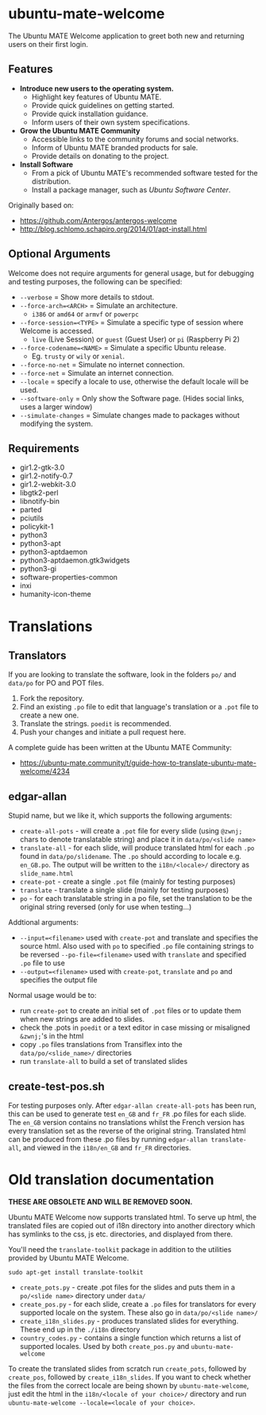 # ubuntu-mate-welcome

The Ubuntu MATE Welcome application to greet both new and returning users on their first login.

## Features

  * **Introduce new users to the operating system.**
    * Highlight key features of Ubuntu MATE.
    * Provide quick guidelines on getting started.
    * Provide quick installation guidance.
    * Inform users of their own system specifications.
  * **Grow the Ubuntu MATE Community**
    * Accessible links to the community forums and social networks.
    * Inform of Ubuntu MATE branded products for sale.
    * Provide details on donating to the project.
  * **Install Software**
    * From a pick of Ubuntu MATE's recommended software tested for the distribution.
    * Install a package manager, such as *Ubuntu Software Center*.

Originally based on:

  * https://github.com/Antergos/antergos-welcome
  * http://blog.schlomo.schapiro.org/2014/01/apt-install.html

## Optional Arguments

Welcome does not require arguments for general usage, but for debugging
and testing purposes, the following can be specified:

  * `--verbose` = Show more details to stdout.
  * `--force-arch=<ARCH>` = Simulate an architecture.
    * `i386` or `amd64` or `armvf` or `powerpc`
  * `--force-session=<TYPE>` = Simulate a specific type of session where Welcome is accessed.
    * `live` (Live Session) or `guest` (Guest User) or `pi` (Raspberry Pi 2)
  * `--force-codename=<NAME>` = Simulate a specific Ubuntu release.
    * Eg. `trusty` or `wily` or `xenial`.
  * `--force-no-net` = Simulate no internet connection.
  * `--force-net` = Simulate an internet connection.
  * `--locale` = specify a locale to use, otherwise the default locale will be used.
  * `--software-only` = Only show the Software page. (Hides social links, uses a larger window)
  * `--simulate-changes` = Simulate changes made to packages without modifying the system.


## Requirements

  * gir1.2-gtk-3.0
  * gir1.2-notify-0.7
  * gir1.2-webkit-3.0
  * libgtk2-perl
  * libnotify-bin
  * parted
  * pciutils
  * policykit-1
  * python3
  * python3-apt
  * python3-aptdaemon
  * python3-aptdaemon.gtk3widgets
  * python3-gi
  * software-properties-common
  * inxi
  * humanity-icon-theme

# Translations

## Translators

If you are looking to translate the software, look in
the folders `po/` and `data/po` for PO and POT files.

 1. Fork the repository.
 2. Find an existing `.po` file to edit that language's translation
 or a `.pot` file to create a new one.
 3. Translate the strings. `poedit` is recommended.
 4. Push your changes and initiate a pull request here.

A complete guide has been written at the Ubuntu MATE Community:

 * https://ubuntu-mate.community/t/guide-how-to-translate-ubuntu-mate-welcome/4234


## edgar-allan

Stupid name, but we like it, which supports the following arguments:

  * `create-all-pots` - will create a `.pot` file for every slide (using
  `@zwnj;` chars to denote translatable string) and place it in `data/po/<slide name>`
  * `translate-all` - for each slide, will produce translated html for
  each `.po` found in `data/po/slidename`. The `.po` should according to
  locale e.g. `en_GB.po`. The output will be written to the
  `i18n/<locale>/` directory as `slide_name.html`
  * `create-pot` - create a single `.pot` file (mainly for testing purposes)
  * `translate` - translate a single slide (mainly for testing purposes)
  * `po` - for each translatable string in a po file, set the
  translation to be the original string reversed (only for use when
  testing...)

Addtional arguments:

  * `--input=<filename>` used with `create-pot` and translate and
  specifies the source html. Also used with `po` to specified `.po` file
  containing strings to be reversed `--po-file=<filename>` used with
  `translate` and specified `.po` file to use
  * `--output=<filename>` used with `create-pot`, `translate` and `po`
  and specifies the output file

Normal usage would be to:

  * run `create-pot` to create an initial set of `.pot` files or to
  update them when new strings are added to slides.
  * check the .pots in `poedit` or a text editor in case missing or
  misaligned `&zwnj;`'s in the html
  * copy `.po` files translations from Transiflex into the
  `data/po/<slide_name>/` directories
  * run `translate-all` to build a set of translated slides

## create-test-pos.sh

For testing purposes only. After `edgar-allan create-all-pots` has been
run, this can be used to generate test `en_GB` and `fr_FR` .po files for
each slide. The `en_GB` version contains no translations whilst the
French version has every translation set as the reverse of the original
string. Translated html can be produced from these .po files by running
`edgar-allan translate-all`, and viewed in the `i18n/en_GB` and `fr_FR`
directories.


# Old translation documentation

**THESE ARE OBSOLETE AND WILL BE REMOVED SOON.**

Ubuntu MATE Welcome now supports translated html. To serve up html, the
translated files are copied out of i18n directory into another
directory which has symlinks to the css, js etc. directories, and
displayed from there.

You'll need the `translate-toolkit` package in addition to the
utilities provided by Ubuntu MATE Welcome.

    sudo apt-get install translate-toolkit

  * `create_pots.py` - create .pot files for the slides and puts them in a `po/<slide name>` directory under `data/`
  * `create_pos.py` - for each slide, create a `.po` files for translators for every supported locale on the system. These also go in `data/po/<slide name>/`
  * `create_i18n_slides.py` - produces translated slides for everything. These end up in the `./i18n` directory
  * `country_codes.py` - contains a single function which returns a list of supported locales. Used by both `create_pos.py` and `ubuntu-mate-welcome`

To create the translated slides from scratch run `create_pots`,
followed by `create_pos`, followed by `create_i18n_slides`. If you want
to check whether the files from the correct locale are being shown by
`ubuntu-mate-welcome`, just edit the html in the `i18n/<locale of your
choice>/` directory and run `ubuntu-mate-welcome --locale=<locale of
your choice>`.
